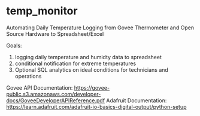 # temp_monitor
Automating Daily Temperature Logging from Govee Thermometer and Open Source Hardware to Spreadsheet/Excel

Goals:
1. logging daily temperature and humidty data to spreadsheet
2. conditional notification for extreme temperatures 
3. Optional SQL analytics on ideal conditions for technicians and operations

Govee API Documentation: https://govee-public.s3.amazonaws.com/developer-docs/GoveeDeveloperAPIReference.pdf
Adafruit Documentation: https://learn.adafruit.com/adafruit-io-basics-digital-output/python-setup
